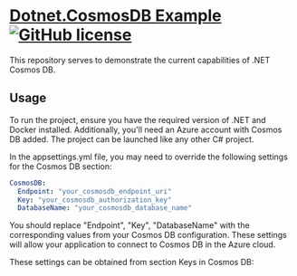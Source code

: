# [Dotnet.CosmosDB Example](https://github.com/a-sharifov/Dotnet.CosmosDB)  [![GitHub license](https://img.shields.io/badge/license-MIT-blue.svg)](https://github.com/a-sharifov/Dotnet.CosmosDB/blob/master/LICENSE.txt)

This repository serves to demonstrate the current capabilities of .NET Cosmos DB.

## Usage
To run the project, ensure you have the required version of .NET and Docker installed. Additionally, you'll need an Azure account with Cosmos DB added. The project can be launched like any other C# project.

In the appsettings.yml file, you may need to override the following settings for the Cosmos DB section:

```yml
CosmosDB:
  Endpoint: "your_cosmosdb_endpoint_uri"
  Key: "your_cosmosdb_authorization_key"
  DatabaseName: "your_cosmosdb_database_name"
```
You should replace "Endpoint", "Key", "DatabaseName" with the corresponding values from your Cosmos DB configuration. These settings will allow your application to connect to Cosmos DB in the Azure cloud.

These settings can be obtained from section Keys in Cosmos DB:




